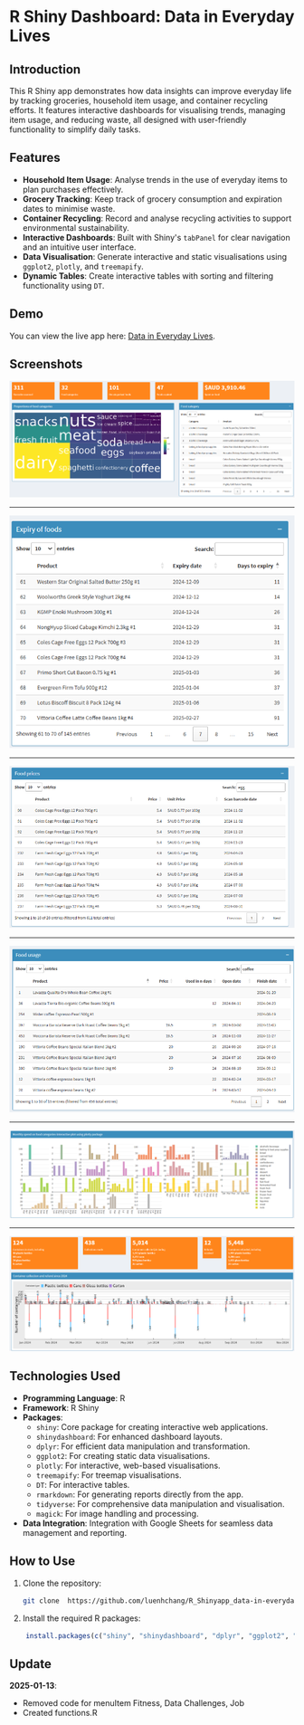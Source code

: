 # R Shiny Dashboard: Data in Everyday Lives

## Introduction
This R Shiny app demonstrates how data insights can improve everyday life by tracking groceries, household item usage, and container recycling efforts. It features interactive dashboards for visualising trends, managing item usage, and reducing waste, all designed with user-friendly functionality to simplify daily tasks.

## Features

- **Household Item Usage**: Analyse trends in the use of everyday items to plan purchases effectively.
- **Grocery Tracking**: Keep track of grocery consumption and expiration dates to minimise waste.
- **Container Recycling**: Record and analyse recycling activities to support environmental sustainability.
- **Interactive Dashboards**: Built with Shiny's `tabPanel` for clear navigation and an intuitive user interface.
- **Data Visualisation**: Generate interactive and static visualisations using `ggplot2`, `plotly`, and `treemapify`.
- **Dynamic Tables**: Create interactive tables with sorting and filtering functionality using `DT`.

## Demo
You can view the live app here: [Data in Everyday Lives](https://luenhchang.shinyapps.io/data-in-everyday-lives/).

## Screenshots

![Food_treemap-food-categories_table-category](webapp-printscreens/Food_treemap-food-categories_table-category.png)

---

![Table_Expiry of foods](webapp-printscreens/Food_table_Expiry-of-foods.png)

---

![Table Food prices](webapp-printscreens/Food_table_Food-prices.png)

---

![Table Food usage](webapp-printscreens/Food_table_Food-usage.png)

---

![Barplots Monthly spend on food categories](webapp-printscreens/Food_barplots_Monthly-spend-on-food-categories-interactive-plot-using-plotly-package.png)

---

![Stacked barplot Container collection and refund since 2024](webapp-printscreens/Recycling_stacked-barplot_Container-collection-and-refund-since-2024.png)

## Technologies Used

- **Programming Language**: R  
- **Framework**: R Shiny  
- **Packages**:  
  - `shiny`: Core package for creating interactive web applications.  
  - `shinydashboard`: For enhanced dashboard layouts.  
  - `dplyr`: For efficient data manipulation and transformation.  
  - `ggplot2`: For creating static data visualisations.  
  - `plotly`: For interactive, web-based visualisations.  
  - `treemapify`: For treemap visualisations.  
  - `DT`: For interactive tables.  
  - `rmarkdown`: For generating reports directly from the app.  
  - `tidyverse`: For comprehensive data manipulation and visualisation.  
  - `magick`: For image handling and processing.  
- **Data Integration**: Integration with Google Sheets for seamless data management and reporting.

## How to Use

1. Clone the repository:  
   ```bash
   git clone  https://github.com/luenhchang/R_Shinyapp_data-in-everyday-lives.git
   ```

2. Install the required R packages:
```r
	install.packages(c("shiny", "shinydashboard", "dplyr", "ggplot2", "plotly", "treemapify", "DT", "rmarkdown", "tidyverse", "magick"))
```

## Update
**2025-01-13**:
* Removed code for menuItem Fitness, Data Challenges, Job
* Created functions.R


